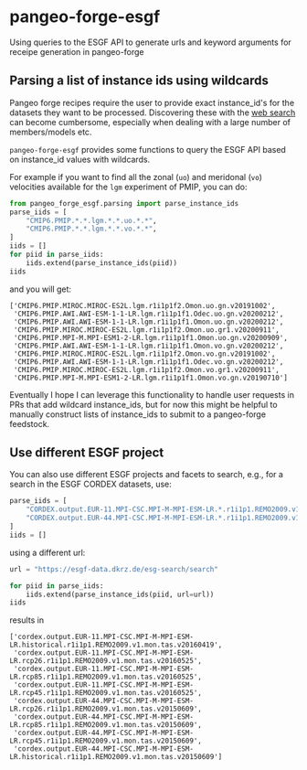 # pangeo-forge-esgf
Using queries to the ESGF API to generate urls and keyword arguments for receipe generation in pangeo-forge


## Parsing a list of instance ids using wildcards
Pangeo forge recipes require the user to provide exact instance_id's for the datasets they want to be processed. Discovering these with the [web search](https://esgf-node.llnl.gov/search/cmip6/) can become cumbersome, especially when dealing with a large number of members/models etc.

`pangeo-forge-esgf` provides some functions to query the ESGF API based on instance_id values with wildcards.

For example if you want to find all the zonal (`uo`) and meridonal (`vo`) velocities available for the `lgm` experiment of PMIP, you can do:

```python
from pangeo_forge_esgf.parsing import parse_instance_ids
parse_iids = [
    "CMIP6.PMIP.*.*.lgm.*.*.uo.*.*",
    "CMIP6.PMIP.*.*.lgm.*.*.vo.*.*",
]
iids = []
for piid in parse_iids:
    iids.extend(parse_instance_ids(piid))
iids
```

and you will get:
```
['CMIP6.PMIP.MIROC.MIROC-ES2L.lgm.r1i1p1f2.Omon.uo.gn.v20191002',
 'CMIP6.PMIP.AWI.AWI-ESM-1-1-LR.lgm.r1i1p1f1.Odec.uo.gn.v20200212',
 'CMIP6.PMIP.AWI.AWI-ESM-1-1-LR.lgm.r1i1p1f1.Omon.uo.gn.v20200212',
 'CMIP6.PMIP.MIROC.MIROC-ES2L.lgm.r1i1p1f2.Omon.uo.gr1.v20200911',
 'CMIP6.PMIP.MPI-M.MPI-ESM1-2-LR.lgm.r1i1p1f1.Omon.uo.gn.v20200909',
 'CMIP6.PMIP.AWI.AWI-ESM-1-1-LR.lgm.r1i1p1f1.Omon.vo.gn.v20200212',
 'CMIP6.PMIP.MIROC.MIROC-ES2L.lgm.r1i1p1f2.Omon.vo.gn.v20191002',
 'CMIP6.PMIP.AWI.AWI-ESM-1-1-LR.lgm.r1i1p1f1.Odec.vo.gn.v20200212',
 'CMIP6.PMIP.MIROC.MIROC-ES2L.lgm.r1i1p1f2.Omon.vo.gr1.v20200911',
 'CMIP6.PMIP.MPI-M.MPI-ESM1-2-LR.lgm.r1i1p1f1.Omon.vo.gn.v20190710']
```

Eventually I hope I can leverage this functionality to handle user requests in PRs that add wildcard instance_ids, but for now this might be helpful to manually construct lists of instance_ids to submit to a pangeo-forge feedstock.

## Use different ESGF project

You can also use different ESGF projects and facets to search, e.g., for a search in the ESGF CORDEX datasets, use:
```python
parse_iids = [
    "CORDEX.output.EUR-11.MPI-CSC.MPI-M-MPI-ESM-LR.*.r1i1p1.REMO2009.v1.mon.tas",
    "CORDEX.output.EUR-44.MPI-CSC.MPI-M-MPI-ESM-LR.*.r1i1p1.REMO2009.v1.mon.tas"
]
iids = []
```

using a different url:
```python
url = "https://esgf-data.dkrz.de/esg-search/search"

for piid in parse_iids:
    iids.extend(parse_instance_ids(piid, url=url))
iids
```

results in
```
['cordex.output.EUR-11.MPI-CSC.MPI-M-MPI-ESM-LR.historical.r1i1p1.REMO2009.v1.mon.tas.v20160419',
 'cordex.output.EUR-11.MPI-CSC.MPI-M-MPI-ESM-LR.rcp26.r1i1p1.REMO2009.v1.mon.tas.v20160525',
 'cordex.output.EUR-11.MPI-CSC.MPI-M-MPI-ESM-LR.rcp85.r1i1p1.REMO2009.v1.mon.tas.v20160525',
 'cordex.output.EUR-11.MPI-CSC.MPI-M-MPI-ESM-LR.rcp45.r1i1p1.REMO2009.v1.mon.tas.v20160525',
 'cordex.output.EUR-44.MPI-CSC.MPI-M-MPI-ESM-LR.rcp26.r1i1p1.REMO2009.v1.mon.tas.v20150609',
 'cordex.output.EUR-44.MPI-CSC.MPI-M-MPI-ESM-LR.rcp85.r1i1p1.REMO2009.v1.mon.tas.v20150609',
 'cordex.output.EUR-44.MPI-CSC.MPI-M-MPI-ESM-LR.rcp45.r1i1p1.REMO2009.v1.mon.tas.v20150609',
 'cordex.output.EUR-44.MPI-CSC.MPI-M-MPI-ESM-LR.historical.r1i1p1.REMO2009.v1.mon.tas.v20150609']
```
